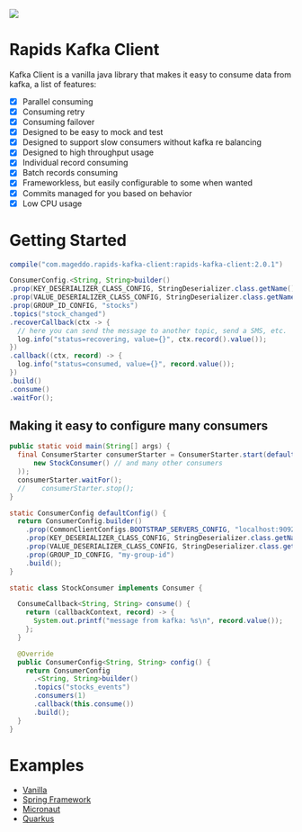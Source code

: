 ![](https://i.imgur.com/QsI0TKc.png)

# Rapids Kafka Client

Kafka Client is a vanilla java library that makes it easy to consume data from kafka,
 a list of features:

* [x] Parallel consuming
* [x] Consuming retry
* [x] Consuming failover
* [x] Designed to be easy to mock and test
* [x] Designed to support slow consumers without kafka re balancing
* [x] Designed to high throughput usage
* [x] Individual record consuming
* [x] Batch records consuming
* [x] Frameworkless, but easily configurable to some when wanted
* [x] Commits managed for you based on behavior
* [x] Low CPU usage 

# Getting Started

```groovy
compile("com.mageddo.rapids-kafka-client:rapids-kafka-client:2.0.1")
```

```java
ConsumerConfig.<String, String>builder()
.prop(KEY_DESERIALIZER_CLASS_CONFIG, StringDeserializer.class.getName())
.prop(VALUE_DESERIALIZER_CLASS_CONFIG, StringDeserializer.class.getName())
.prop(GROUP_ID_CONFIG, "stocks")
.topics("stock_changed")
.recoverCallback(ctx -> {
  // here you can send the message to another topic, send a SMS, etc.
  log.info("status=recovering, value={}", ctx.record().value());
})
.callback((ctx, record) -> {
  log.info("status=consumed, value={}", record.value());
})
.build()
.consume()
.waitFor();
```

## Making it easy to configure many consumers

```java
public static void main(String[] args) {
  final ConsumerStarter consumerStarter = ConsumerStarter.start(defaultConfig(), Arrays.asList(
      new StockConsumer() // and many other consumers
  ));
  consumerStarter.waitFor();
  //    consumerStarter.stop();
}

static ConsumerConfig defaultConfig() {
  return ConsumerConfig.builder()
    .prop(CommonClientConfigs.BOOTSTRAP_SERVERS_CONFIG, "localhost:9092")
    .prop(KEY_DESERIALIZER_CLASS_CONFIG, StringDeserializer.class.getName())
    .prop(VALUE_DESERIALIZER_CLASS_CONFIG, StringDeserializer.class.getName())
    .prop(GROUP_ID_CONFIG, "my-group-id")
    .build();
}

static class StockConsumer implements Consumer {

  ConsumeCallback<String, String> consume() {
    return (callbackContext, record) -> {
      System.out.printf("message from kafka: %s\n", record.value());
    };
  }

  @Override
  public ConsumerConfig<String, String> config() {
    return ConsumerConfig
      .<String, String>builder()
      .topics("stocks_events")
      .consumers(1)
      .callback(this.consume())
      .build();
  }
}
```

# Examples
* [Vanilla][1]
* [Spring Framework][2]
* [Micronaut][3]
* [Quarkus][4]

[1]: https://github.com/mageddo-projects/kafka-client-examples/tree/master/vanilla
[2]: https://github.com/mageddo-projects/kafka-client-examples/tree/master/spring
[3]: https://github.com/mageddo-projects/kafka-client-examples/tree/master/micronaut
[4]: https://github.com/mageddo-projects/kafka-client-examples/tree/master/quarkus
